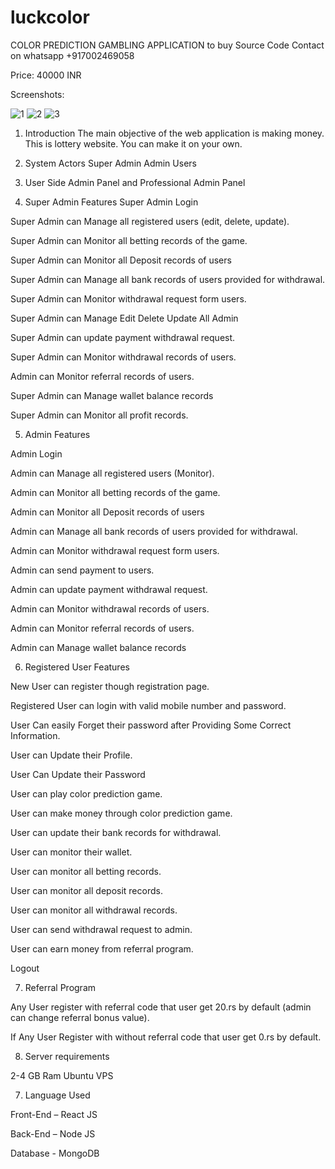 # luckcolor
 COLOR PREDICTION GAMBLING APPLICATION
to buy Source Code Contact on whatsapp
+917002469058

Price: 40000 INR

Screenshots: 

![1](https://user-images.githubusercontent.com/69120293/217203726-e7fbb2c0-d36e-4112-91c1-424c8cf0aefb.JPG)
![2](https://user-images.githubusercontent.com/69120293/217203736-00e8b9d2-9e20-492f-8984-949c766186f2.JPG)
![3](https://user-images.githubusercontent.com/69120293/217203738-d02e864c-ba3d-4577-bc9b-c28906d19166.JPG)



1. Introduction
The main objective of the web application is making money. This is lottery website. You can make it on your own.


2. System Actors
Super Admin
Admin
Users
3. User Side Admin Panel and Professional Admin Panel
4. Super Admin Features
Super Admin Login

Super Admin can Manage all registered users (edit, delete, update).

Super Admin can Monitor all betting records of the game.

Super Admin can Monitor all Deposit records of users

Super Admin can Manage all bank records of users provided for withdrawal.

Super Admin can Monitor withdrawal request form users.

Super Admin can Manage Edit Delete Update All Admin 

Super Admin can update payment withdrawal request.

Super Admin can Monitor withdrawal records of users.

Admin can Monitor referral records of users.

Super Admin can Manage wallet balance records

Super Admin can Monitor all profit records.




5. Admin Features

Admin Login

Admin can Manage all registered users (Monitor).

Admin can Monitor all betting records of the game.

Admin can Monitor all Deposit records of users

Admin can Manage all bank records of users provided for withdrawal.

Admin can Monitor withdrawal request form users.

Admin can send payment to users.

Admin can update payment withdrawal request.

Admin can Monitor withdrawal records of users.

Admin can Monitor referral records of users.

Admin can Manage wallet balance records



6. Registered User Features

New User can register though registration page.

Registered User can login with valid mobile number and password.

User Can easily Forget their password after Providing Some Correct Information.

User can Update their Profile.

User Can Update their Password

User can play color prediction game.

User can make money through color prediction game.

User can update their bank records for withdrawal.

User can monitor their wallet.

User can monitor all betting records.

User can monitor all deposit records.

User can monitor all withdrawal records.

User can send withdrawal request to admin.

User can earn money from referral program.

Logout



7. Referral Program

Any User register with referral code that user get 20.rs by default (admin can change referral bonus value).

If Any User Register with without referral code that user get 0.rs by default.


8. Server requirements

2-4 GB Ram Ubuntu VPS



7. Language Used

Front-End – React JS

Back-End – Node JS

Database - MongoDB
